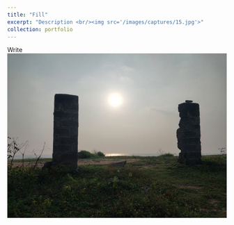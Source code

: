 ```yaml
---
title: "Fill"
excerpt: "Description <br/><img src='/images/captures/15.jpg'>"
collection: portfolio
---
```

Write
<img src='/images/captures/15.jpg'>